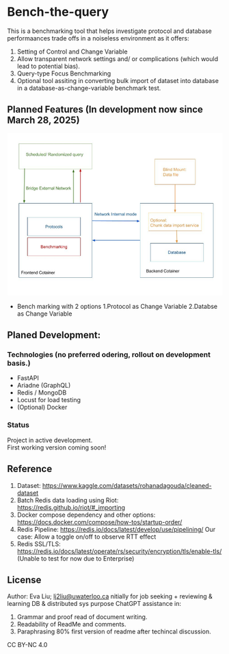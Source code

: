 
# Bench-the-query


This is a benchmarking tool that helps investigate protocol and database performaances trade offs in a noiseless environment as it offers: 

 1. Setting of Control and Change Variable
 2. Allow transparent network settings and/ or complications (which would lead to potential bias).
 3. Query-type Focus Benchmarking 
 4. Optional tool assiting in converting bulk import of dataset into database in a database-as-change-variable benchmark test. 


##  Planned Features (In development now since March 28, 2025)
![schematic](scheme.jpg)
- Bench marking with 2 options
    1.Protocol as Change Variable
    2.Databse as Change Variable 

## Planed Development: 

### Technologies (no preferred odering, rollout on development basis.)

- FastAPI
- Ariadne (GraphQL)
- Redis / MongoDB
- Locust for load testing
- (Optional) Docker

### Status

Project in active development.  
First working version coming soon!

## Reference
 1. Dataset: https://www.kaggle.com/datasets/rohanadagouda/cleaned-dataset 
 2. Batch Redis data loading using Riot: https://redis.github.io/riot/#_importing 
 3. Docker compose dependency and other options: https://docs.docker.com/compose/how-tos/startup-order/  
 4. Redis Pipeline: https://redis.io/docs/latest/develop/use/pipelining/ Our case: Allow a toggle on/off to observe RTT effect
 5. Redis SSL/TLS: https://redis.io/docs/latest/operate/rs/security/encryption/tls/enable-tls/ (Unable to test for now due to Enterprise)




##  License

Author: Eva Liu; lj2liu@uwaterloo.ca
nitially for job seeking + reviewing & learning DB & distributed sys purpose
ChatGPT assistance in: 
 1. Grammar and proof read of document writing. 
 2. Readability of ReadMe and comments. 
 3. Paraphrasing 80% first version of readme after techincal discussion. 

CC BY-NC 4.0


